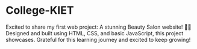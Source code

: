 # College-KIET
Excited to share my first web project: A stunning Beauty Salon website! 🎉✨ Designed and built using HTML, CSS, and basic JavaScript, this project showcases.  Grateful for this learning journey and excited to keep growing!
